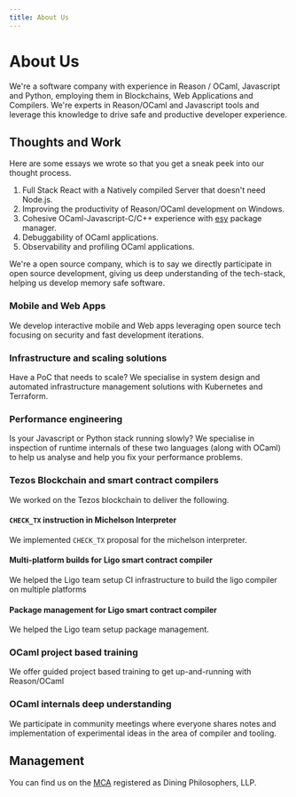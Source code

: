 ```yaml
---
title: About Us
---
```


# About Us

We're a software company with experience in Reason / OCaml, Javascript
and Python, employing them in Blockchains, Web Applications and Compilers. We're
experts in Reason/OCaml and Javascript tools and leverage this
knowledge to drive safe and productive developer experience.

## Thoughts and Work

Here are some essays we wrote so that you get a sneak peek into our
thought process.

1. Full Stack React with a Natively compiled Server that doesn't need
   Node.js.
2. Improving the productivity of Reason/OCaml development on Windows.
3. Cohesive OCaml-Javascript-C/C++ experience with
   [esy](https://esy.sh) package manager.
4. Debuggability of OCaml applications.
5. Observability and profiling OCaml applications.

We're a open source company, which is to say we directly participate
in open source development, giving us deep understanding of the
tech-stack, helping us develop memory safe software.

### Mobile and Web Apps

We develop interactive mobile and Web apps leveraging open source tech
focusing on security and fast development iterations.

### Infrastructure and scaling solutions

Have a PoC that needs to scale? We specialise in system design and
automated infrastructure management solutions with Kubernetes and
Terraform.

### Performance engineering

Is your Javascript or Python stack running slowly? We specialise in
inspection of runtime internals of these two languages (along with
OCaml) to help us analyse and help you fix your performance problems.

### Tezos Blockchain and smart contract compilers

We worked on the Tezos blockchain to deliver the following.

#### `CHECK_TX` instruction in Michelson Interpreter

We implemented `CHECK_TX` proposal for the michelson interpreter.

#### Multi-platform builds for Ligo smart contract compiler

We helped the Ligo team setup CI infrastructure to build the ligo compiler on multiple platforms

#### Package management for Ligo smart contract compiler

We helped the Ligo team setup package management.

### OCaml project based training

We offer guided project based training to get up-and-running with Reason/OCaml

### OCaml internals deep understanding

We participate in community meetings where everyone shares notes and
implementation of experimental ideas in the area of compiler and
tooling.


## Management

You can find us on the
[MCA](https://www.mca.gov.in/content/mca/global/en/mca/master-data/MDS.html)
registered as Dining Philosophers, LLP.
